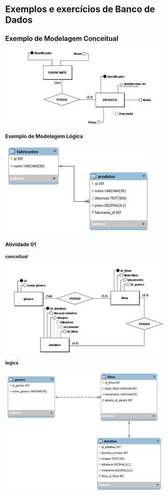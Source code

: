 # Exemplos e exercícios de Banco de Dados
 
## Exemplo de Modelagem Conceitual
 
![Entidades, atributos e relacionamento](modelagem-conceitual/Modelo-Conceitual.png)
 
### Exemplo de Modelagem Lógica
 
![Tabelas, colunas e relacionamento](modelagem-logica/Modelo-Logico.png)
 
### Atividade 01
 
#### conceitual
![Entidades, atributos e relacionamento](modelagem-conceitual/01-atividade-modelo-conceitual.png)
 
#### logica
![Tabelas, colunas e relacionamento](modelagem-logica/01-atividade-modelo-logico.png)
 

 
 

 
